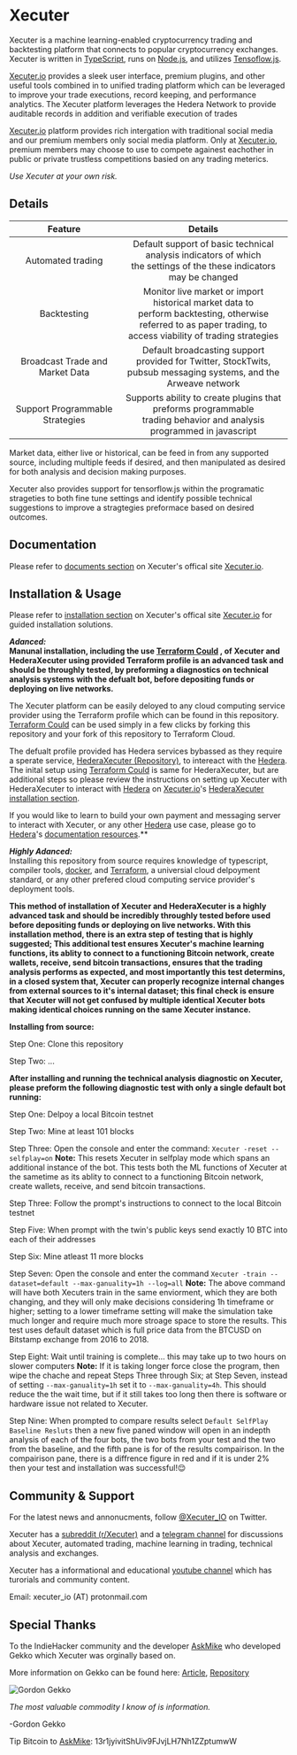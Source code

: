 # Xecuter

Xecuter is a machine learning-enabled cryptocurrency trading and backtesting platform that connects to popular cryptocurrency exchanges. Xecuter is written in [TypeScript](https://www.typescriptlang.org/), runs on [Node.js](http://nodejs.org), and utilizes [Tensoflow.js](https://www.tensorflow.org/js).

[Xecuter.io](https://www.Xecuter.io) provides a sleek user interface, premium plugins, and other useful tools combined in to unified trading platform which can be leveraged to improve your trade executions, record keeping, and performance analytics. The Xecuter platform leverages the Hedera Network to provide auditable records in addition and verifiable execution of trades 

[Xecuter.io](https://www.Xecuter.io) platform provides rich intergation with traditional social media and our premium members only social media platform. Only at [Xecuter.io](https://www.Xecuter.io), premium members may choose to use to compete againest eachother in public or private trustless competitions basied on any trading meterics.

*Use Xecuter at your own risk.*

## Details

| Feature 	| Details 	|
|:-------------------------------:	|:--------------------------------------------------------------------------------------------------------------------------------------------------------------------:	|
| Automated trading 	| Default support of basic technical analysis indicators of which <br>the settings of the these indicators may be changed 	|
| Backtesting 	| Monitor live market or import historical market data to<br>perform backtesting, otherwise referred to as paper trading, to<br>access viability of trading strategies 	|
| Broadcast Trade and Market Data 	| Default broadcasting support provided for Twitter, StockTwits,<br>pubsub messaging systems, and the Arweave network 	|
| Support Programmable Strategies 	| Supports ability to create plugins that preforms programmable<br>trading behavior and analysis programmed in javascript 	|

Market data, either live or historical, can be feed in from any supported source, including multiple feeds if desired, and then manipulated as desired for both analysis and decision making purposes.

Xecuter also provides support for tensorflow.js within the programatic strageties to both fine tune settings and identify possible technical suggestions to improve a stragtegies preformace based on desired outcomes. 

## Documentation

Please refer to [documents section](https://docs.xecuter.io#xecuter) on Xecuter's offical site [Xecuter.io](https://www.xecuter.io).

## Installation & Usage

Please refer to [installation section](https://docs.xecuter.io#installation) on Xecuter's offical site [Xecuter.io](https://www.xecuter.io) for guided installation solutions.

***Adanced:*** <br>
**Manunal installation, including the use [Terraform Could](https://www.terraform.io/) , of Xecuter and HederaXecuter using provided Terraform profile is an advanced task and should be throughly tested, by preforming a diagnostics on technical analysis systems with the defualt bot, before depositing funds or deploying on live networks.**

The Xecuter platform can be easily deloyed to any cloud computing service provider using the Terraform profile which can be found in this repository. [Terraform Could](https://www.terraform.io/) can be used simply in a few clicks by forking this repository and your fork of this repository to Terraform Cloud. 

The defualt profile provided has Hedera services bybassed as they require a sperate service, [HederaXecuter (Repository)](https://github.com/Oatrick/HederaXecuter), to intereact with the [Hedera](https://www.hedera.com/). The inital setup using [Terraform Could](https://www.terraform.io/) is same for HederaXecuter, but are additional steps so please review the instructions on setting up Xecuter with HederaXecuter to interact with [Hedera](https://www.hedera.com/) on [Xecuter.io](https://www.Xecuter.com)'s [HederaXecuter installation section](https://docs.xecuter.io#installation#hederaxecuter).

If you would like to learn to build your own payment and messaging server to interact with Xecuter, or any other [Hedera](https://www.hedera.com/) use case, please go to [Hedera](https://www.hedera.com/)'s [documentation resources](https://docs.hedera.com/guides/docs/mirror-node-api/hedera-consensus-service-api-1).**

***Highly Adanced:*** <br>
Installing this repository from source requires knowledge of typescript, compiler tools, [docker](http://www.docker.io), and [Terraform](https://www.terraform.io/), a universial cloud delpoyment standard, or any other prefered cloud computing service provider's deployment tools.

**This method of installation of Xecuter and HederaXecuter is a highly advanced task and should be incredibly throughly tested before used before depositing funds or deploying on live networks. With this installation method, there is an extra step of testing that is highly suggested; This additional test ensures Xecuter's machine learning functions, its ablity to connect to a functioning Bitcoin network, create wallets, receive, send bitcoin transactions, ensures that the trading analysis performs as expected, and most importantly this test determins, in a closed system that, Xecuter can properly recognize internal changes from external sources to it's internal dataset; this final check is ensure that Xecuter will not get confused by multiple identical Xecuter bots making identical choices running on the same Xecuter instance.**

**Installing from source:**

Step One: Clone this repository

Step Two: ...

**After installing and running the technical analysis diagnostic on Xecuter, please preform the following diagnostic test with only a single default bot running:**

Step One: Delpoy a local Bitcoin testnet

Step Two: Mine at least 101 blocks

Step Three: Open the console and enter the command: `Xecuter -reset --selfplay=on`
**Note:** This resets Xecuter in selfplay mode which spans an additional instance of the bot. This tests both the ML functions of Xecuter at the sametime as its ablity to connect to a functioning Bitcoin network, create wallets, receive, and send bitcoin transactions.

Step Three: Follow the prompt's instructions to connect to the local Bitcoin testnet 

Step Five: When prompt with the twin's public keys send exactly 10 BTC into each of their addresses

Step Six: Mine atleast 11 more blocks

Step Seven: Open the console and enter the command `Xecuter -train --dataset=default --max-ganuality=1h --log=all` 
**Note:** The above command will have both Xecuters train in the same enviorment, which they are both changing, and they will only make decisions considering 1h timeframe or higher; setting to a lower timeframe setting will make the simulation take much longer and require much more stroage space to store the results. This test uses default dataset which is full price data from the BTCUSD on Bitstamp exchange from 2016 to 2018.

Step Eight: Wait until training is complete... this may take up to two hours on slower computers
**Note:** If it is taking longer force close the program, then wipe the chache and repeat Steps Three through Six; at Step Seven, instead of setting `--max-ganuality=1h` set it to `--max-ganuality=4h`. This should reduce the the wait time, but if it still takes too long then there is software or hardware issue not related to Xecuter.

Step Nine: When prompted to compare results select `Default SelfPlay Baseline Resluts` then a new five paned window will open in an indepth analysis of each of the four bots, the two bots from your test and the two from the baseline, and the fifth pane is for of the results compairison. In the compairison pane, there is a diffrence figure in red and if it is under 2% then your test and installation was successful!😌

## Community & Support

For the latest news and annonucments, follow [@Xecuter_IO](https://twitter.com/Xecuter_IO) on Twitter.

Xecuter has a [subreddit (r/Xecuter)](https://www.reddit.com/r/Xecuter/) and a [telegram channel](https://t.me/xecuteroffical) for discussions about Xecuter, automated trading, machine learning in trading, technical analysis and exchanges. 

Xecuter has a informational and educational [youtube channel](https://www.youtube.com/channel/UCmvFJnLpX9MgiNfgGy3_iFQ/featured) which has turorials and community content.

Email: xecuter_io (AT) protonmail.com

## Special Thanks

To the IndieHacker community and the developer [AskMike](https://github.com/askmike) who developed Gekko which Xecuter was orginally based on.

More information on Gekko can be found here: 
[Article](https://medium.com/@gekkoplus/archiving-open-source-gekko-dba02e6efc7), [Repository](https://github.com/askmike/gekko)

![Gordon Gekko](http://mikevanrossum.nl/static/gekko.jpg)

*The most valuable commodity I know of is information.*

-Gordon Gekko

Tip Bitcoin to [AskMike](https://github.com/askmike): 13r1jyivitShUiv9FJvjLH7Nh1ZZptumwW
